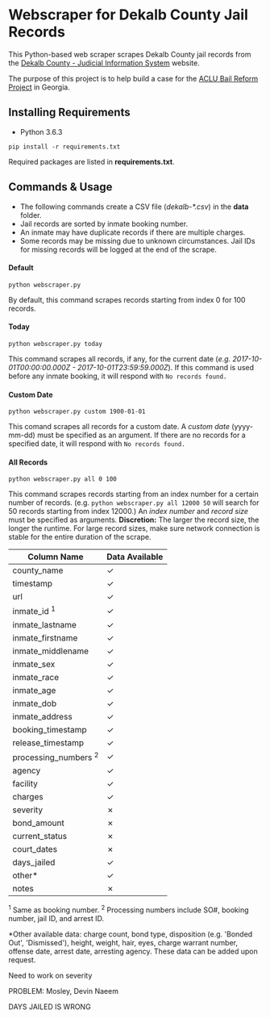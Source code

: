 # Webscraper for Dekalb County Jail Records

This Python-based web scraper scrapes Dekalb County jail records from the [Dekalb County - Judicial Information System](https://ody.dekalbcountyga.gov/app/JailSearch/#/search) website.

The purpose of this project is to help build a case for the [ACLU Bail Reform Project](file:///C:/Users/Jieun/Downloads/ACLU-Bail-Reform-One-pager.pdf) in Georgia.

## Installing Requirements

- Python 3.6.3

```
pip install -r requirements.txt
```

Required packages are listed in **requirements.txt**.

## Commands & Usage

- The following commands create a CSV file (*dekalb-\*.csv*) in the **data** folder.
- Jail records are sorted by inmate booking number.
- An inmate may have duplicate records if there are multiple charges.
- Some records may be missing due to unknown circumstances. Jail IDs for missing records will be logged at the end of the scrape.

#### Default
```
python webscraper.py
```
By default, this command scrapes records starting from index 0 for 100 records.

#### Today
```
python webscraper.py today
```
This command scrapes all records, if any, for the current date (*e.g. 2017-10-01T00:00:00.000Z - 2017-10-01T23:59:59.000Z*). If this command is used before any inmate booking, it will respond with `No records found.`

#### Custom Date
```
python webscraper.py custom 1900-01-01
```
This comand scrapes all records for a custom date. A *custom date* (yyyy-mm-dd) must be specified as an argument. If there are no records for a specified date, it will respond with `No records found.`

#### All Records
```
python webscraper.py all 0 100
```
This command scrapes records starting from an index number for a certain number of records. (e.g. `python webscraper.py all 12000 50` will search for 50 records starting from index 12000.) An *index number* and *record size* must be specified as arguments.
**Discretion:** The larger the record size, the longer the runtime. For large record sizes, make sure network connection is stable for the entire duration of the scrape.


| Column Name                     | Data Available
|---------------------------------|---------------|
| county_name                     | ✓ |
| timestamp                       | ✓ |
| url                             | ✓ |
| inmate_id <sup>1</sup>          | ✓ |
| inmate_lastname                 | ✓ |
| inmate_firstname                | ✓ |
| inmate_middlename               | ✓ |
| inmate_sex                      | ✓ |
| inmate_race                     | ✓ |
| inmate_age                      | ✓ |
| inmate_dob                      | ✓ |
| inmate_address                  | ✓ |
| booking_timestamp               | ✓ |
| release_timestamp               | ✓ |
| processing_numbers <sup>2</sup> | ✓ |
| agency                          | ✓ |
| facility                        | ✓ |
| charges                         | ✓ |
| severity                        | ✗ |
| bond_amount                     | ✗ |
| current_status                  | ✗ |
| court_dates                     | ✗ |
| days_jailed                     | ✓ |
| other\*                         | ✓ |
| notes                           | ✗ |

<sup>1</sup> Same as booking number.
<sup>2</sup> Processing numbers include SO#, booking number, jail ID, and arrest ID.

\*Other available data: charge count, bond type, disposition (e.g. 'Bonded Out', 'Dismissed'), height, weight, hair, eyes, charge warrant number, offense date, arrest date, arresting agency. These data can be added upon request.


Need to work on severity


PROBLEM: Mosley, Devin Naeem

DAYS JAILED IS WRONG
